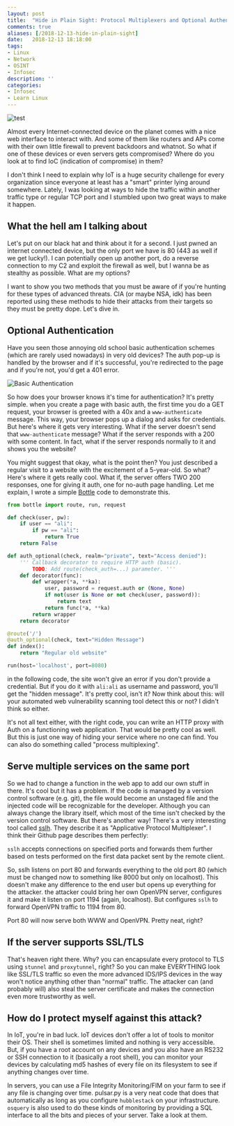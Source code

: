 ```yaml
---
layout: post
title:  "Hide in Plain Sight: Protocol Multiplexers and Optional Authentication"
comments: true
aliases: [/2018-12-13-hide-in-plain-sight]
date:   2018-12-13 18:18:00
tags:
- Linux
- Network
- OSINT
- Infosec
description: ''
categories:
- Infosec
- Learn Linux 
---
```


![test](/img/hide-in-plain-sight/meme.jpeg)

Almost every Internet-connected device on the planet comes with a nice web interface to interact with. And some of them like routers and APs come with their own little firewall to prevent backdoors and whatnot. So what if one of these devices or even servers gets compromised? Where do you look at to find IoC (indication of compromise) in them?

I don't think I need to explain why IoT is a huge security challenge for every organization since everyone at least has a "smart" printer lying around somewhere. Lately, I was looking at ways to hide the traffic within another traffic type or regular TCP port and I stumbled upon two great ways to make it happen. 

## What the hell am I talking about

Let's put on our black hat and think about it for a second. I just pwned an internet connected device, but the only port we have is 80 (443 as well if we get lucky!). I can potentially open up another port, do a reverse connection to my C2 and exploit the firewall as well, but I wanna be as stealthy as possible. What are my options? 

I want to show you two methods that you must be aware of if you're hunting for these types of advanced threats. CIA (or maybe NSA, idk) has been reported using these methods to hide their attacks from their targets so they must be pretty dope. Let's dive in.

## Optional Authentication

Have you seen those annoying old school basic authentication schemes (which are rarely used nowadays) in very old devices? The auth pop-up is handled by the browser and if it's successful, you're redirected to the page and if you're not, you'd get a 401 error. 

![Basic Authentication](https://crossbrowsertesting.com/images/faq/basic-auth-example.png)

So how does your browser knows it's time for authentication? It's pretty simple. when you create a page with basic auth, the first time you do a GET request, your browser is greeted with a 40x and a `www-authenticate` message. This way, your browser pops up a dialog and asks for credentials. But here's where it gets very interesting. What if the server doesn't send that `www-authenticate` message? What if the server responds with a 200 with some content. In fact, what if the server responds normally to it and shows you the website? 

You might suggest that okay, what is the point then? You just described a regular visit to a website with the excitement of a 5-year-old. So what? Here's where it gets really cool. What if, the server offers TWO 200 responses, one for giving it auth, one for no-auth page handling. Let me explain, I wrote a simple [Bottle](https://bottlepy.org) code to demonstrate this. 

```py
from bottle import route, run, request

def check(user, pw):
    if user == "ali":
        if pw == "ali":
            return True
    return False

def auth_optional(check, realm="private", text="Access denied"):
    ''' Callback decorator to require HTTP auth (basic).
        TODO: Add route(check_auth=...) parameter. '''
    def decorator(func):
        def wrapper(*a, **ka):
            user, password = request.auth or (None, None)
            if not(user is None or not check(user, password)):
                return text
            return func(*a, **ka)
        return wrapper
    return decorator

@route('/')
@auth_optional(check, text="Hidden Message")
def index():
    return "Regular old website"

run(host='localhost', port=8080)
```

in the following code, the site won't give an error if you don't provide a credential. But if you do it with `ali:ali` as username and password, you'll get the "hidden message". It's pretty cool, isn't it? Now think about this: will your automated web vulnerability scanning tool detect this or not? I didn't think so either. 

It's not all text either, with the right code, you can write an HTTP proxy with Auth on a functioning web application. That would be pretty cool as well. But this is just one way of hiding your service where no one can find. You can also do something called "process multiplexing".

## Serve multiple services on the same port

So we had to change a function in the web app to add our own stuff in there. It's cool but it has a problem. If the code is managed by a version control software (e.g. git), the file would become an unstaged file and the injected code will be recognizable for the developer. Although you can always change the library itself, which most of the time isn't checked by the version control software. But there's another way! There's a very interesting tool called [sslh](https://github.com/yrutschle/sslh). They describe it as "Applicative Protocol Multiplexer". I think their Github page describes them perfectly:

`sslh` accepts connections on specified ports and forwards them further based on tests performed on the first data packet sent by the remote client.

So, sslh listens on port 80 and forwards everything to the old port 80 (which must be changed now to something like 8000 but only on localhost). This doesn't make any difference to the end user but opens up everything for the attacker. the attacker could bring her own OpenVPN server, configures it and make it listen on port 1194 (again, localhost). But configures `sslh` to forward OpenVPN traffic to 1194 from 80.

Port 80 will now serve both WWW and OpenVPN. Pretty neat, right? 


## If the server supports SSL/TLS

That's heaven right there. Why? you can encapsulate every protocol to TLS using `stunnel` and `proxytunnel`, right? So you can make EVERYTHING look like SSL/TLS traffic so even the more advanced IDS/IPS devices in the way won't notice anything other than "normal" traffic. The attacker can (and probably will) also steal the server certificate and makes the connection even more trustworthy as well. 

## How do I protect myself against this attack?

In IoT, you're in bad luck. IoT devices don't offer a lot of tools to monitor their OS. Their shell is sometimes limited and nothing is very accessible. But, if you have a root account on any devices and you also have an RS232 or SSH connection to it (basically a root shell), you can monitor your devices by calculating md5 hashes of every file on its filesystem to see if anything changes over time. 

In servers, you can use a File Integrity Monitoring/FIM on your farm to see if any file is changing over time. pulsar.py is a very neat code that does that automatically as long as you configure `hubblestack` on your infrastructure. `osquery` is also used to do these kinds of monitoring by providing a SQL interface to all the bits and pieces of your server. Take a look at them.

